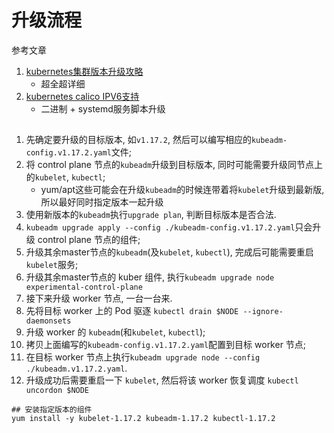 # 升级流程

参考文章

1. [kubernetes集群版本升级攻略](https://blog.51cto.com/newfly/2440901)
    - 超全超详细
2. [kubernetes calico IPV6支持](https://www.jianshu.com/p/e92dec9f9cf4)
    - 二进制 + systemd服务脚本升级

## 

1. 先确定要升级的目标版本, 如`v1.17.2`, 然后可以编写相应的`kubeadm-config.v1.17.2.yaml`文件;
2. 将 control plane 节点的`kubeadm`升级到目标版本, 同时可能需要升级同节点上的`kubelet`, `kubectl`;
    - yum/apt这些可能会在升级`kubeadm`的时候连带着将`kubelet`升级到最新版, 所以最好同时指定版本一起升级
3. 使用新版本的`kubeadm`执行`upgrade plan`, 判断目标版本是否合法.
4. `kubeadm upgrade apply --config ./kubeadm-config.v1.17.2.yaml`只会升级 control plane 节点的组件;
5. 升级其余master节点的`kubeadm`(及`kubelet`, `kubectl`), 完成后可能需要重启`kubelet`服务;
6. 升级其余master节点的 kuber 组件, 执行`kubeadm upgrade node experimental-control-plane`
7. 接下来升级 worker 节点, 一台一台来.
8.  先将目标 worker 上的 Pod 驱逐 `kubectl drain $NODE --ignore-daemonsets`
9.  升级 worker 的 `kubeadm`(和`kubelet`, `kubectl`);
10. 拷贝上面编写的`kubeadm-config.v1.17.2.yaml`配置到目标 worker 节点;
11. 在目标 worker 节点上执行`kubeadm upgrade node --config ./kubeadm.v1.17.2.yaml`.
12. 升级成功后需要重启一下 `kubelet`, 然后将该 worker 恢复调度 `kubectl uncordon $NODE`

```
## 安装指定版本的组件
yum install -y kubelet-1.17.2 kubeadm-1.17.2 kubectl-1.17.2
```

